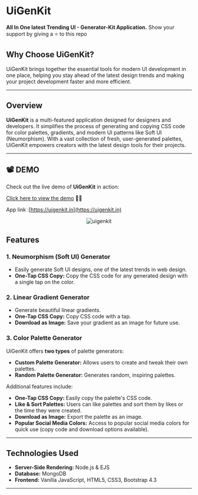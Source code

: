 # UiGenKit
 **All In One latest Trending UI - Generator-Kit Application.**
 Show your support by giving a ⭐ to this repo
 
## Why Choose UiGenKit?
UiGenKit brings together the essential tools for modern UI development in one place, helping you stay ahead of the latest design trends and making your project development faster and more efficient.

---
## Overview
**UiGenKit** is a multi-featured application designed for designers and developers. It simplifies the process of generating and copying CSS code for color palettes, gradients, and modern UI patterns like Soft UI (Neumorphism). With a vast collection of fresh, user-generated palettes, UiGenKit empowers creators with the latest design tools for their projects.

---
## :film_projector: DEMO

Check out the live demo of **UiGenKit** in action:

[Click here to view the demo](./public/images/uigenkit.gif) 🎨✨


App link :[https://uigenkit.in](https://uigenkit.in)
<p align="center">
<img src="./public/images/uigenkit.gif" alt="uigenkit">
</p>

## Features

### 1. **Neumorphism (Soft UI) Generator**
- Easily generate Soft UI designs, one of the latest trends in web design.
- **One-Tap CSS Copy:** Copy the CSS code for any generated design with a single tap on the color.

### 2. **Linear Gradient Generator**
- Generate beautiful linear gradients.
- **One-Tap CSS Copy:** Copy CSS code with a tap.
- **Download as Image:** Save your gradient as an image for future use.

### 3. **Color Palette Generator**
   UiGenKit offers **two types** of palette generators:  
   - **Custom Palette Generator:** Allows users to create and tweak their own palettes.
   - **Random Palette Generator:** Generates random, inspiring palettes.
   
   Additional features include:
   - **One-Tap CSS Copy:** Easily copy the palette's CSS code.
   - **Like & Sort Palettes:** Users can like palettes and sort them by likes or the time they were created.
   - **Download as Image:** Export the palette as an image.
   - **Popular Social Media Colors:** Access to popular social media colors for quick use (copy code and download options available).

---

## Technologies Used
- **Server-Side Rendering:** Node.js & EJS
- **Database:** MongoDB
- **Frontend:** Vanilla JavaScript, HTML5, CSS3, Bootstrap 4.3

---


